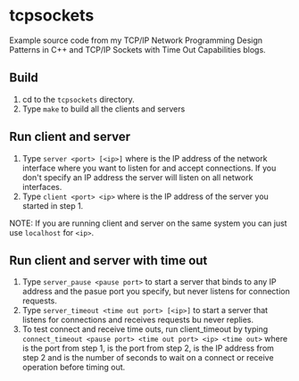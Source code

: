 # tcpsockets

Example source code from my TCP/IP Network Programming Design Patterns in C++ and TCP/IP Sockets with Time Out Capabilities blogs.

## Build

1. cd to the `tcpsockets` directory.
2. Type `make` to build all the clients and servers

## Run client and server

1. Type `server <port> [<ip>]` where <ip> is the IP address of
   the network interface where you want to listen for and accept
   connections. If you don't specify an IP address the server
   will listen on all network interfaces.
2. Type `client <port> <ip>` where <ip> is the IP address of the
   server you started in step 1. 

NOTE: If you are running client and server on the same system you
      can just use `localhost` for `<ip>`.

## Run client and server with time out

1. Type `server_pause <pause port>` to start a server that binds
   to any IP address and the pasue port you specify, but never
   listens for connection requests.
2. Type `server_timeout <time out port> [<ip>]` to start a server that 
   listens for connections and receives requests bu never replies.
3. To test connect and receive time outs, run client_timeout by typing
   `connect_timeout <pause port> <time out port> <ip> <time out>` where
   <pause port> is the port from step 1, <time out port> is the port
   from step 2, <ip> is the IP address from step 2 and <time out> is
   the number of seconds to wait on a connect or receive operation 
   before timing out.
